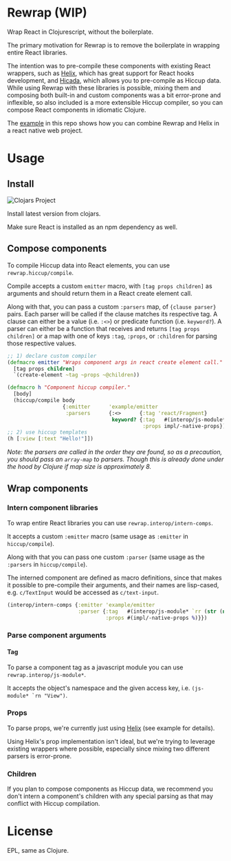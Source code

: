 # Rewrap (WIP)

Wrap React in Clojurescript, without the boilerplate.

The primary motivation for Rewrap is to remove the boilerplate in wrapping entire React libraries.

The intention was to pre-compile these components with existing React wrappers, such as [Helix](https://github.com/Lokeh/helix), which has great support for React hooks development, and [Hicada](https://github.com/rauhs/hicada), which allows you to pre-compile as Hiccup data. While using Rewrap with these libraries is possible, mixing them and composing both built-in and custom components was a bit error-prone and inflexible, so also included is a more extensible Hiccup compiler, so you can compose React components in idiomatic Clojure.

The [example](https://github.com/alidlo/rewrap/tree/master/example) in this repo shows how you can combine Rewrap and Helix in a react native web project.

# Usage 

## Install

![Clojars Project](https://img.shields.io/clojars/v/rewrap)

Install latest version from clojars.

Make sure React is installed as an npm dependency as well.

## Compose components

To compile Hiccup data into React elements, you can use `rewrap.hiccup/compile`.

Compile accepts a custom `emitter` macro, with `[tag props children]` as arguments and should return them in a React create element call.

Along with that, you can pass a custom `:parsers` map, of `{clause parser}` pairs. Each parser will be called if the clause matches its respective tag. A clause can either be a value (i.e. `:<>`) or predicate function (i.e. `keyword?`). A parser can either be a function that receives and returns `[tag props children]` or a map with one of keys `:tag`, `:props`, or `:children` for parsing those respective values.

```cljs
;; 1) declare custom compiler
(defmacro emitter "Wraps component args in react create element call."
  [tag props children]
  `(create-element ~tag ~props ~@children))

(defmacro h "Component hiccup compiler."
  [body]
  (hiccup/compile body
                  {:emitter      'example/emitter
                   :parsers      {:<>      {:tag 'react/Fragment}
                                  keyword? {:tag   #(interop/js-module* `react-native (camel-case (str (name %))))
                                            :props impl/-native-props})})}
;; 2) use hiccup templates
(h [:view [:text "Hello!"]])
```

*Note: the parsers are called in the order they are found, so as a precaution, you should pass an `array-map` to parsers. Though this is already done under the hood by Clojure if map size is approximately 8.*

## Wrap components

### Intern component libraries

To wrap entire React libraries you can use `rewrap.interop/intern-comps`.

It accepts a custom `:emitter` macro (same usage as `:emitter` in `hiccup/compile`).

Along with that you can pass one custom `:parser` (same usage as the `:parsers` in `hiccup/compile`).

The interned component are defined as macro definitions, since that makes it possible to pre-compile their arguments,  and their names are lisp-cased, e.g. `c/TextInput` would be accessed as `c/text-input`.

```clj
(interop/intern-comps {:emitter 'example/emitter
                       :parser {:tag   #(interop/js-module* `rr (str (name %)))
                                :props #(impl/-native-props %)}})
```

### Parse component arguments

#### Tag 

To parse a component tag as a javascript module you can use `rewrap.interop/js-module*`.

It accepts the object's namespace and the given access key, i.e. ```(js-module* `rn "View")```.


### Props

To parse props, we're currently just using [Helix](https://github.com/Lokeh/helix) (see example for details).

Using Helix's prop implementation isn't ideal, but we're trying to leverage existing wrappers where possible, especially since mixing two different parsers is error-prone.

### Children

If you plan to compose components as Hiccup data, we recommend you don't intern a component's children with any special parsing as that may conflict with Hiccup compilation.


# License

EPL, same as Clojure.
